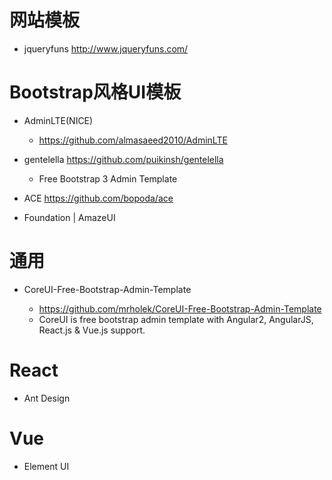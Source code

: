 # 网站模板

- jqueryfuns <http://www.jqueryfuns.com/>

# Bootstrap风格UI模板

- AdminLTE(NICE)

  - <https://github.com/almasaeed2010/AdminLTE>

- gentelella <https://github.com/puikinsh/gentelella>

  - Free Bootstrap 3 Admin Template

- ACE https://github.com/bopoda/ace  

- Foundation | AmazeUI

# 通用

- CoreUI-Free-Bootstrap-Admin-Template

  - <https://github.com/mrholek/CoreUI-Free-Bootstrap-Admin-Template>
  - CoreUI is free bootstrap admin template with Angular2, AngularJS, React.js & Vue.js support.

# React

- Ant Design 

# Vue

- Element UI

